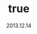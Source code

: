 ---
wip: "True"
id: "6690"
title:
  de: "Vergilbte Krötenleder-Karte"
  en: "Timeworn Toadskin Map"
  fr: "Vieille carte en peau de crapaud"
  ja: "古ぼけた地図G3"
layout: treasuremap
page_type: guide
categories: "treasuremap"
instanceType: "treasuremap"
date: "2013.12.14"
patchNumber: "2.1"
patchName: "A Realm Awoken"
expac: "arr"
image: "/assets/img/content/klassen/Chocobo.webp"
terms:
    - term: "TreasureMaps"
    - term: "A Realm Awoken"
sortid: 3
order: 3
plvl: 50
slug: "vergilbte_kroetenleder_karte"
maxpartysize: 1
zones:
  - zonename: "Central Shroud"
    fullimage: "/assets/img/treasuremaps/Vergilbte Krötenleder-Karte/Tiefer Wald/Tiefer Wald.webp"
    subimage:
      - "/assets/img/treasuremaps/Vergilbte Krötenleder-Karte/Tiefer Wald/A.webp"
      - "/assets/img/treasuremaps/Vergilbte Krötenleder-Karte/Tiefer Wald/B.webp"
      - "/assets/img/treasuremaps/Vergilbte Krötenleder-Karte/Tiefer Wald/C.webp"
  - zonename: "East Shroud"
    fullimage: "/assets/img/treasuremaps/Vergilbte Krötenleder-Karte/Ostwald/Ostwald.webp"
    subimage:
      - "/assets/img/treasuremaps/Vergilbte Krötenleder-Karte/Ostwald/A.webp"
      - "/assets/img/treasuremaps/Vergilbte Krötenleder-Karte/Ostwald/B.webp"
      - "/assets/img/treasuremaps/Vergilbte Krötenleder-Karte/Ostwald/C.webp"
  - zonename: "South Shroud"
    fullimage: "/assets/img/treasuremaps/Vergilbte Krötenleder-Karte/Südwald/Südwald.webp"
    subimage:
      - "/assets/img/treasuremaps/Vergilbte Krötenleder-Karte/Südwald/A.webp"
      - "/assets/img/treasuremaps/Vergilbte Krötenleder-Karte/Südwald/B.webp"
      - "/assets/img/treasuremaps/Vergilbte Krötenleder-Karte/Südwald/C.webp"
  - zonename: "North Shroud"
    fullimage: "/assets/img/treasuremaps/Vergilbte Krötenleder-Karte/Nordwald/Nordwald.webp"
    subimage:
      - "/assets/img/treasuremaps/Vergilbte Krötenleder-Karte/Nordwald/A.webp"
      - "/assets/img/treasuremaps/Vergilbte Krötenleder-Karte/Nordwald/B.webp"
      - "/assets/img/treasuremaps/Vergilbte Krötenleder-Karte/Nordwald/C.webp"
  - zonename: "Middle La Noscea"
    fullimage: "/assets/img/treasuremaps/Vergilbte Krötenleder-Karte/Zentrales La Noscea/Zentrales La Noscea.webp"
    subimage:
      - "/assets/img/treasuremaps/Vergilbte Krötenleder-Karte/Zentrales La Noscea/A.webp"
      - "/assets/img/treasuremaps/Vergilbte Krötenleder-Karte/Zentrales La Noscea/B.webp"
      - "/assets/img/treasuremaps/Vergilbte Krötenleder-Karte/Zentrales La Noscea/C.webp"
  - zonename: "Lower La Noscea"
    fullimage: "/assets/img/treasuremaps/Vergilbte Krötenleder-Karte/Unteres La Noscea/Unteres La Noscea.webp"
    subimage:
      - "/assets/img/treasuremaps/Vergilbte Krötenleder-Karte/Unteres La Noscea/A.webp"
      - "/assets/img/treasuremaps/Vergilbte Krötenleder-Karte/Unteres La Noscea/B.webp"
      - "/assets/img/treasuremaps/Vergilbte Krötenleder-Karte/Unteres La Noscea/C.webp"
  - zonename: "Eastern La Noscea"
    fullimage: "/assets/img/treasuremaps/Vergilbte Krötenleder-Karte/Östliches La Noscea/Östliches La Noscea.webp"
    subimage:
      - "/assets/img/treasuremaps/Vergilbte Krötenleder-Karte/Östliches La Noscea/A.webp"
      - "/assets/img/treasuremaps/Vergilbte Krötenleder-Karte/Östliches La Noscea/B.webp"
      - "/assets/img/treasuremaps/Vergilbte Krötenleder-Karte/Östliches La Noscea/C.webp"
  - zonename: "Western La Noscea"
    fullimage: "/assets/img/treasuremaps/Vergilbte Krötenleder-Karte/Westliches La Noscea/Westliches La Noscea.webp"
    subimage:
      - "/assets/img/treasuremaps/Vergilbte Krötenleder-Karte/Westliches La Noscea/A.webp"
      - "/assets/img/treasuremaps/Vergilbte Krötenleder-Karte/Westliches La Noscea/B.webp"
      - "/assets/img/treasuremaps/Vergilbte Krötenleder-Karte/Westliches La Noscea/C.webp"
  - zonename: "Upper La Noscea"
    fullimage: "/assets/img/treasuremaps/Vergilbte Krötenleder-Karte/Oberes La Noscea/Oberes La Noscea.webp"
    subimage:
      - "/assets/img/treasuremaps/Vergilbte Krötenleder-Karte/Oberes La Noscea/A.webp"
      - "/assets/img/treasuremaps/Vergilbte Krötenleder-Karte/Oberes La Noscea/B.webp"
      - "/assets/img/treasuremaps/Vergilbte Krötenleder-Karte/Oberes La Noscea/C.webp"
  - zonename: "Outer La Noscea"
    fullimage: "/assets/img/treasuremaps/Vergilbte Krötenleder-Karte/Äußeres La Noscea/Äußeres La Noscea.webp"
    subimage:
      - "/assets/img/treasuremaps/Vergilbte Krötenleder-Karte/Äußeres La Noscea/A.webp"
      - "/assets/img/treasuremaps/Vergilbte Krötenleder-Karte/Äußeres La Noscea/B.webp"
      - "/assets/img/treasuremaps/Vergilbte Krötenleder-Karte/Äußeres La Noscea/C.webp"
  - zonename: "Western Thanalan"
    fullimage: "/assets/img/treasuremaps/Vergilbte Krötenleder-Karte/Westliches Thanalan/Westliches Thanalan.webp"
    subimage:
      - "/assets/img/treasuremaps/Vergilbte Krötenleder-Karte/Westliches Thanalan/A.webp"
      - "/assets/img/treasuremaps/Vergilbte Krötenleder-Karte/Westliches Thanalan/B.webp"
      - "/assets/img/treasuremaps/Vergilbte Krötenleder-Karte/Westliches Thanalan/C.webp"
  - zonename: "Central Thanalan"
    fullimage: "/assets/img/treasuremaps/Vergilbte Krötenleder-Karte/Zentrales Thanalan/Zentrales Thanalan.webp"
    subimage:
      - "/assets/img/treasuremaps/Vergilbte Krötenleder-Karte/Zentrales Thanalan/A.webp"
      - "/assets/img/treasuremaps/Vergilbte Krötenleder-Karte/Zentrales Thanalan/B.webp"
      - "/assets/img/treasuremaps/Vergilbte Krötenleder-Karte/Zentrales Thanalan/C.webp"
  - zonename: "Eastern Thanalan"
    fullimage: "/assets/img/treasuremaps/Vergilbte Krötenleder-Karte/Östliches Thanalan/Östliches Thanalan.webp"
    subimage:
      - "/assets/img/treasuremaps/Vergilbte Krötenleder-Karte/Östliches Thanalan/A.webp"
      - "/assets/img/treasuremaps/Vergilbte Krötenleder-Karte/Östliches Thanalan/B.webp"
      - "/assets/img/treasuremaps/Vergilbte Krötenleder-Karte/Östliches Thanalan/C.webp"
  - zonename: "Southern Thanalan"
    fullimage: "/assets/img/treasuremaps/Vergilbte Krötenleder-Karte/Südliches Thanalan/Südliches Thanalan.webp"
    subimage:
      - "/assets/img/treasuremaps/Vergilbte Krötenleder-Karte/Südliches Thanalan/A.webp"
      - "/assets/img/treasuremaps/Vergilbte Krötenleder-Karte/Südliches Thanalan/B.webp"
      - "/assets/img/treasuremaps/Vergilbte Krötenleder-Karte/Südliches Thanalan/C.webp"
  - zonename: "Coerthas Central Highlands"
    fullimage: "/assets/img/treasuremaps/Vergilbte Krötenleder-Karte/Zentrales Hochland von Coerthas/Zentrales Hochland von Coerthas.webp"
    subimage:
      - "/assets/img/treasuremaps/Vergilbte Krötenleder-Karte/Zentrales Hochland von Coerthas/A.webp"
      - "/assets/img/treasuremaps/Vergilbte Krötenleder-Karte/Zentrales Hochland von Coerthas/B.webp"
      - "/assets/img/treasuremaps/Vergilbte Krötenleder-Karte/Zentrales Hochland von Coerthas/C.webp"
  - zonename: "Mor Dhona"
    fullimage: "/assets/img/treasuremaps/Vergilbte Krötenleder-Karte/Mor Dhona/Mor Dhona.webp"
    subimage:
      - "/assets/img/treasuremaps/Vergilbte Krötenleder-Karte/Mor Dhona/A.webp"
      - "/assets/img/treasuremaps/Vergilbte Krötenleder-Karte/Mor Dhona/B.webp"
      - "/assets/img/treasuremaps/Vergilbte Krötenleder-Karte/Mor Dhona/C.webp"
---